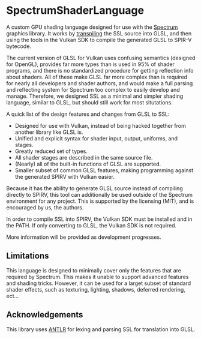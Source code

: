# SpectrumShaderLanguage
A custom GPU shading language designed for use with the [Spectrum](https://github.com/SpectrumLib/Spectrum) graphics library. It works by [transpiling](https://en.wikipedia.org/wiki/Source-to-source_compiler) the SSL source into GLSL, and then using the tools in the Vulkan SDK to compile the generated GLSL to SPIR-V bytecode.

The current version of GLSL for Vulkan uses confusing semantics (designed for OpenGL), provides far more types than is used in 95% of shader programs, and there is no standardized procedure for getting reflection info about shaders. All of these make GLSL far more complex than is required for nearly all developers and shader authors, and would make a full parsing and reflecting system for Spectrum too complex to easily develop and manage. Therefore, we designed SSL as a minimal and simpler shading language, similar to GLSL, but should still work for most situtations.

A quick list of the design features and changes from GLSL to SSL:

* Designed for use with Vulkan, instead of being hacked together from another library like GLSL is.
* Unified and explicit syntax for shader input, output, uniforms, and stages.
* Greatly reduced set of types.
* All shader stages are described in the same source file.
* (Nearly) all of the built-in functions of GLSL are supported.
* Smaller subset of common GLSL features, making programming against the generated SPIRV with Vulkan easier.

Because it has the ability to generate GLSL source instead of compiling directly to SPIRV, this tool can additionally be used outside of the Spectrum environment for any project. This is supported by the licensing (MIT), and is encouraged by us, the authors.

In order to compile SSL into SPIRV, the Vulkan SDK must be installed and in the PATH. If only converting to GLSL, the Vulkan SDK is not required.

More information will be provided as development progresses.

## Limitations

This language is designed to minimally cover only the features that are required by Spectrum. This makes it unable to support advanced features and shading tricks. However, it can be used for a larget subset of standard shader effects, such as texturing, lighting, shadows, deferred rendering, ect...

## Acknowledgements

This library uses [ANTLR](https://www.antlr.org/) for lexing and parsing SSL for translation into GLSL.
